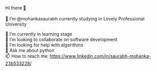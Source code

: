 Hi there 👋<br>
<br>
🔭 I’m @mohankasaurabh currently studying in Lovely Professional University <br>

🌱 I’m currently in learning stage <br>
👯 I’m looking to collaborate on software development <br>
🤔 I’m looking for help with algorithms <br>
💬 Ask me about python <br>
📫 How to reach me: https://www.linkedin.com/in/saurabh-mohanka-23b533228/ 

<!---
mohankasaurabh/mohankasaurabh is a ✨ special ✨ repository because its `README.md` (this file) appears on your GitHub profile.
You can click the Preview link to take a look at your changes.
--->
